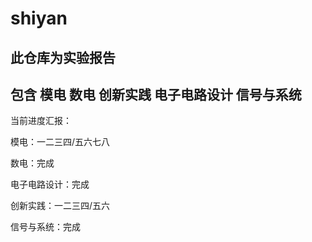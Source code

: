 # shiyan
## 此仓库为实验报告
## 包含 模电 数电 创新实践 电子电路设计 信号与系统


当前进度汇报：




模电：一二三四/五六七八


数电：完成


电子电路设计：完成


创新实践：一二三四/五六


信号与系统：完成